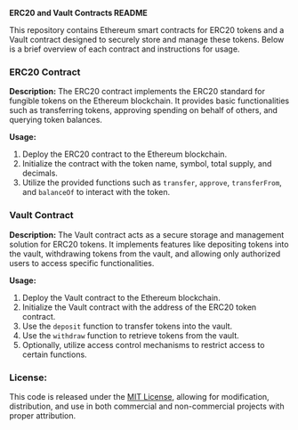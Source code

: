 **ERC20 and Vault Contracts README**

This repository contains Ethereum smart contracts for ERC20 tokens and a Vault contract designed to securely store and manage these tokens. Below is a brief overview of each contract and instructions for usage.

### ERC20 Contract

**Description:**
The ERC20 contract implements the ERC20 standard for fungible tokens on the Ethereum blockchain. It provides basic functionalities such as transferring tokens, approving spending on behalf of others, and querying token balances.

**Usage:**
1. Deploy the ERC20 contract to the Ethereum blockchain.
2. Initialize the contract with the token name, symbol, total supply, and decimals.
3. Utilize the provided functions such as `transfer`, `approve`, `transferFrom`, and `balanceOf` to interact with the token.

### Vault Contract

**Description:**
The Vault contract acts as a secure storage and management solution for ERC20 tokens. It implements features like depositing tokens into the vault, withdrawing tokens from the vault, and allowing only authorized users to access specific functionalities.

**Usage:**
1. Deploy the Vault contract to the Ethereum blockchain.
2. Initialize the Vault contract with the address of the ERC20 token contract.
3. Use the `deposit` function to transfer tokens into the vault.
4. Use the `withdraw` function to retrieve tokens from the vault.
5. Optionally, utilize access control mechanisms to restrict access to certain functions.


### License:
This code is released under the [MIT License](https://opensource.org/licenses/MIT), allowing for modification, distribution, and use in both commercial and non-commercial projects with proper attribution.

